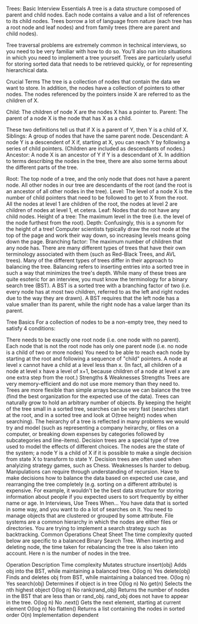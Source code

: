 Trees: Basic
Interview Essentials
A tree is a data structure composed of parent and child nodes. Each node contains a value and a list of references to its child nodes. Trees borrow a lot of language from nature (each tree has a root node and leaf nodes) and from family trees (there are parent and child nodes).

Tree traversal problems are extremely common in technical interviews, so you need to be very familiar with how to do so. You’ll also run into situations in which you need to implement a tree yourself. Trees are particularly useful for storing sorted data that needs to be retrieved quickly, or for representing hierarchical data.

Crucial Terms
The tree is a collection of nodes that contain the data we want to store. In addition, the nodes have a collection of pointers to other nodes. The nodes referenced by the pointers inside X are referred to as the children of X.

Child: The children of node X are the nodes X has a pointer to.
Parent: The parent of a node X is the node that has X as a child.

These two definitions tell us that if X is a parent of Y, then Y is a child of X.
Siblings: A group of nodes that have the same parent node.
Descendant: A node Y is a descendent of X if, starting at X, you can reach Y by following a series of child pointers. (Children are included as descendants of nodes.)
Ancestor: A node X is an ancestor of Y if Y is a descendant of X.
In addition to terms describing the nodes in the tree, there are also some terms about the different parts of the tree.

Root: The top node of a tree, and the only node that does not have a parent node. All other nodes in our tree are descendants of the root (and the root is an ancestor of all other nodes in the tree).
Level: The level of a node X is the number of child pointers that need to be followed to get to X from the root. All the nodes at level 1 are children of the root, the nodes at level 2 are children of nodes at level 1, et cetera.
Leaf: Nodes that do not have any child nodes.
Height of a tree: The maximum level in the tree (i.e. the level of the node furthest from the root).
Depth: Confusingly, this is a synonm for the height of a tree! Computer scientists typically draw the root node at the top of the page and work their way down, so increasing levels means going down the page.
Branching factor: The maximum number of children that any node has.
There are many different types of trees that have their own terminology associated with them (such as Red-Black Trees, and AVL trees). Many of the different types of trees differ in their approach to balancing the tree. Balancing refers to inserting entries into a sorted tree in such a way that minimizes the tree's depth. While many of these trees are quite esoteric for an interview, you must know the terminology for a binary search tree (BST). A BST is a sorted tree with a branching factor of two (i.e. every node has at most two children, referred to as the left and right nodes due to the way they are drawn). A BST requires that the left node has a value smaller than its parent, while the right node has a value larger than its parent.

Tree Basics
For a collection of nodes to be a non-empty tree, they need to satisfy 4 conditions:

There needs to be exactly one root node (i.e. one node with no parent).
Each node that is not the root node has only one parent node (i.e. no node is a child of two or more nodes)
You need to be able to reach each node by starting at the root and following a sequence of "child" pointers.
A node at level x cannot have a child at a level less than x.
(In fact, all children of a node at level x have a level of x+1, because children of a node at level x are one extra step from the root.)
Strengths & Weaknesses
Strengths
Trees are very memory-efficient and do not use more memory than they need to.
Trees are more flexible than simple arrays because we can balance the tree (find the best organization for the expected use of the data).
Trees can naturally grow to hold an arbitrary number of objects.
By keeping the height of the tree small in a sorted tree, searches can be very fast (searches start at the root, and in a sorted tree and look at O(tree height) nodes when searching).
The heirarchy of a tree is reflected in many problems we would try and model (such as representing a company heirarchy, or files on a computer, or breaking down expenses by categories followed by subcategories and line-items).
Decision trees are a special type of tree used to model the effects of different choices. The nodes are the state of the system; a node Y is a child of X if it is possible to make a single decision from state X to transform to state Y. Decision trees are often used when analyizing strategy games, such as Chess.
Weaknesses
Is harder to debug.
Manipulations can require through understanding of recursion.
Have to make decisions how to balance the data based on expected use case, and rearranging the tree completely (e.g. sorting on a different attribute) is expensive. For example, it wouldn't be the best data structure for storing information about people if you expected users to sort frequently by either name or age.
In Interviews, Use Trees When...
You have data that is sorted in some way, and you want to do a lot of searches on it.
You need to manage objects that are clustered or grouped by some attribute. File systems are a common hierarchy in which the nodes are either files or directories.
You are trying to implement a search strategy such as backtracking.
Common Operations Cheat Sheet
The time complexity quoted below are specific to a balanced Binary Search Tree. When inserting and deleting node, the time taken for rebalancing the tree is also taken into account. Here n is the number of nodes in the tree.

Operation	Description	Time complexity	Mutates structure
insert(obj)	Adds obj into the BST, while maintaining a balanced tree.	O(log n)	Yes
delete(obj)	Finds and deletes obj from BST, while maintaining a balanced tree.	O(log n)	Yes
search(obj)	Determines if object is in tree	O(log n)	No
get(n)	Selects the nth highest object	O(log n)	No
rank(rand_obj)	Returns the number of nodes in the BST that are less than or rand_obj. rand_obj does not have to appear in the tree.	O(log n)	No
<iterator>.next()	Gets the next element, starting at current element	O(log n)	No
flatten()	Returns a list containing the nodes in sorted order	O(n)	Implementation dependent
